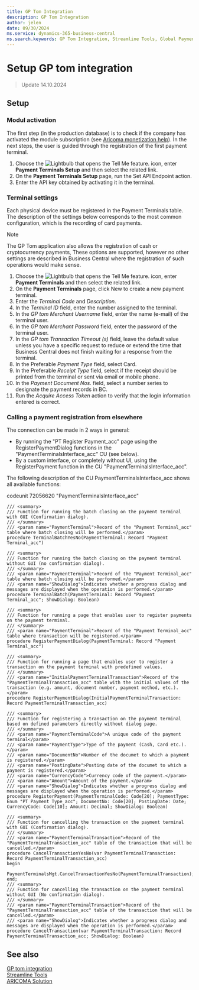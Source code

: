 ```yaml
---
title: GP Tom Integration
description: GP Tom Integration
author: jelen
date: 09/30/2024
ms.service: dynamics-365-business-central
ms.search.keywords: GP Tom Integration, Streamline Tools, Global Payments, settings
---
```

# Setup GP tom integration
> Update 14.10.2024

## Setup

### Modul activation
The first step (in the production database) is to check if the company has activated the module subscription (see [Aricoma monetization help](https://www.aricoma.com/docs/en-us/dynamics365/business-central/ProductivityPack/monetization.html)). 
In the next steps, the user is guided through the registration of the first payment terminal.
1.	Choose the ![Lightbulb that opens the Tell Me feature.](media/ui-search/search_small.png "Tell me what you want to do") icon, enter **Payment Terminals Setup** and then select the related link. 
2.	On the **Payment Terminals Setup** page, run the Set API Endpoint action.
3.	Enter the API key obtained by activating it in the terminal.

### Terminal settings
Each physical device must be registered in the Payment Terminals table. The description of the settings below corresponds to the most common configuration, which is the recording of card payments.
>[!NOTE]
>The GP Tom application also allows the registration of cash or cryptocurrency payments, These options are supported, however no other settings are described in Business Central where the registration of such operations would make sense.
1.	Choose the ![Lightbulb that opens the Tell Me feature.](media/ui-search/search_small.png "Tell me what you want to do") icon, enter **Payment Terminals** and then select the related link. 
2.	On the **Payment Terminals** page, click New to create a new payment terminal.
3.	Enter the *Terminal Code* and *Description*.
4.	In the *Terminal ID* field, enter the number assigned to the terminal.
5.	In the *GP tom Merchant Username* field, enter the name (e-mail) of the terminal user.
6.	In the *GP tom Merchant Password* field, enter the password of the terminal user.
7.	In the *GP tom Transaction Timeout (s)* field, leave the default value unless you have a specific request to reduce or extend the time that Business Central does not finish waiting for a response from the terminal.
8.	In the Preferable *Payment Type* field, select Card. 
9.	In the Preferable *Receipt Type* field, select if the receipt should be printed from the terminal or sent via email or mobile phone.
10.	In the *Payment Document Nos.* field, select a number series to designate the payment records in BC.
11.	Run the *Acquire Access Token* action to verify that the login information entered is correct.

### Calling a payment registration from elsewhere
The connection can be made in 2 ways in general:
- By running the "PT Register Payment_acc" page using the RegisterPaymentDialog functions in the "PaymentTerminalsInterface_acc" CU (see below).
- By a custom interface, or completely without UI, using the RegisterPayment function in the CU "PaymentTerminalsInterface_acc".

The following description of the CU PaymentTerminalsInterface_acc shows all available functions:

codeunit 72056620 "PaymentTerminalsInterface_acc"

```al 
/// <summary>
/// Function for running the batch closing on the payment terminal with GUI (Confirmation dialog).
/// </summary>
/// <param name="PaymentTerminal">Record of the "Payment Terminal_acc" table where batch closing will be performed.</param>
procedure TerminalBatchYesNo(PaymentTerminal: Record "Payment Terminal_acc")

/// <summary>
/// Function for running the batch closing on the payment terminal without GUI (no confirmation dialog).
/// </summary>
/// <param name="PaymentTerminal">Record of the "Payment Terminal_acc" table where batch closing will be performed.</param>
/// <param name="ShowDialog">Indicates whether a progress dialog and messages are displayed when the operation is performed.</param>
procedure TerminalBatch(PaymentTerminal: Record "Payment Terminal_acc"; ShowDialog: Boolean)

/// <summary>
/// Function for running a page that enables user to register payments on the payment terminal.
/// </summary>
/// <param name="PaymentTerminal">Record of the "Payment Terminal_acc" table where transaction will be registered.</param>
procedure RegisterPaymentDialog(PaymentTerminal: Record "Payment Terminal_acc")

/// <summary>
/// Function for running a page that enables user to register a transaction on the payment terminal with predefined values.
/// </summary>
/// <param name="InitialPaymentTerminalTransaction">Record of the "PaymentTerminalTransaction_acc" table with the initial values of the transaction (e.g. amount, document number, payment method, etc.).</param>
procedure RegisterPaymentDialog(InitialPaymentTerminalTransaction: Record PaymentTerminalTransaction_acc)

/// <summary>
/// Function for registering a transaction on the payment terminal based on defined parameters directly without dialog page.
/// </summary>
/// <param name="PaymentTerminalCode">A unique code of the payment terminal</param>
/// <param name="PaymentType">Type of the payment (Cash, Card etc.).</param>
/// <param name="DocumentNo">Number of the documet to which a payment is registered.</param>
/// <param name="PostingDate">Posting date of the documet to which a payment is registered.</param>
/// <param name="CurrencyCode">Currency code of the payment.</param>
/// <param name="Amount">Amount of the payment.</param>
/// <param name="ShowDialog">Indicates whether a progress dialog and messages are displayed when the operation is performed.</param>
procedure RegisterPayment(PaymentTerminalCode: Code[20]; PaymentType: Enum "PT Payment Type_acc"; DocumentNo: Code[20]; PostingDate: Date; CurrencyCode: Code[10]; Amount: Decimal; ShowDialog: Boolean)

/// <summary>
/// Function for cancelling the transaction on the payment terminal with GUI (Confirmation dialog).
/// </summary>
/// <param name="PaymentTerminalTransaction">Record of the "PaymentTerminalTransaction_acc" table of the transaction that will be cancelled.</param>
procedure CancelTransactionYesNo(var PaymentTerminalTransaction: Record PaymentTerminalTransaction_acc)
begin
    PaymentTerminalsMgt.CancelTransactionYesNo(PaymentTerminalTransaction);
end;
/// <summary>
/// Function for cancelling the transaction on the payment terminal without GUI (No confirmation dialog).
/// </summary>
/// <param name="PaymentTerminalTransaction">Record of the "PaymentTerminalTransaction_acc" table of the transaction that will be cancelled.</param>
/// <param name="ShowDialog">Indicates whether a progress dialog and messages are displayed when the operation is performed.</param>
procedure CancelTransaction(var PaymentTerminalTransaction: Record PaymentTerminalTransaction_acc; ShowDialog: Boolean)
```

## See also
[GP tom integration](gptom-integration.md)  
[Streamline Tools](streamlinetools.md)  
[ARICOMA Solution](solutions.md)
